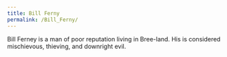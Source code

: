 ```yaml
---
title: Bill Ferny
permalink: /Bill_Ferny/
---
```


Bill Ferney is a man of poor reputation living in Bree-land. His is
considered mischievous, thieving, and downright evil.